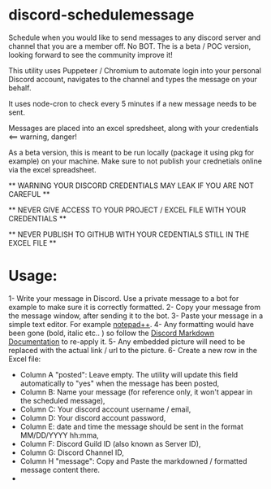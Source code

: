 # discord-schedulemessage

Schedule when you would like to send messages to any discord server and channel that you are a member off.
No BOT.
The is a beta / POC version, looking forward to see the community improve it!

This utility uses Puppeteer / Chromium to automate login into your personal Discord account, navigates to the channel and types the message on your behalf.

It uses node-cron to check every 5 minutes if a new message needs to be sent.

Messages are placed into an excel spredsheet, along with your credentials <== warning, danger!

As a beta version, this is meant to be run locally (package it using pkg for example) on your machine. Make sure to not publish your crednetials online via the excel spreadsheet.

** WARNING YOUR DISCORD CREDENTIALS MAY LEAK IF YOU ARE NOT CAREFUL **

** NEVER GIVE ACCESS TO YOUR PROJECT / EXCEL FILE WITH YOUR CREDENTIALS **

** NEVER PUBLISH TO GITHUB WITH YOUR CEDENTIALS STILL IN THE EXCEL FILE **

# Usage:
1- Write your message in Discord. Use a private message to a bot for example to make sure it is correctly formatted.
2- Copy your message from the message window, after sending it to the bot.
3- Paste your message in a simple text editor. For example [notepad++](https://notepad-plus-plus.org/downloads/).
4- Any formatting would have been gone (bold, italic etc.. ) so follow the [Discord Markdown Documentation](https://support.discord.com/hc/en-us/articles/210298617-Markdown-Text-101-Chat-Formatting-Bold-Italic-Underline-) to re-apply it.
5- Any embedded picture will need to be replaced with the actual link / url to the picture.
6- Create a new row in the Excel file:
   - Column A "posted": Leave empty. The utility will update this field automatically to "yes" when the message has been posted,
   - Column B: Name your message (for reference only, it won't appear in the scheduled message),
   - Column C: Your discord account username / email,
   - Column D: Your discord account password,
   - Column E: date and time the message should be sent in the format MM/DD/YYYY hh:mma,
   - Column F: Discord Guild ID (also known as Server ID),
   - Column G: Discord Channel ID,
   - Column H "message": Copy and Paste the markdowned / formatted message content there.
   - 
